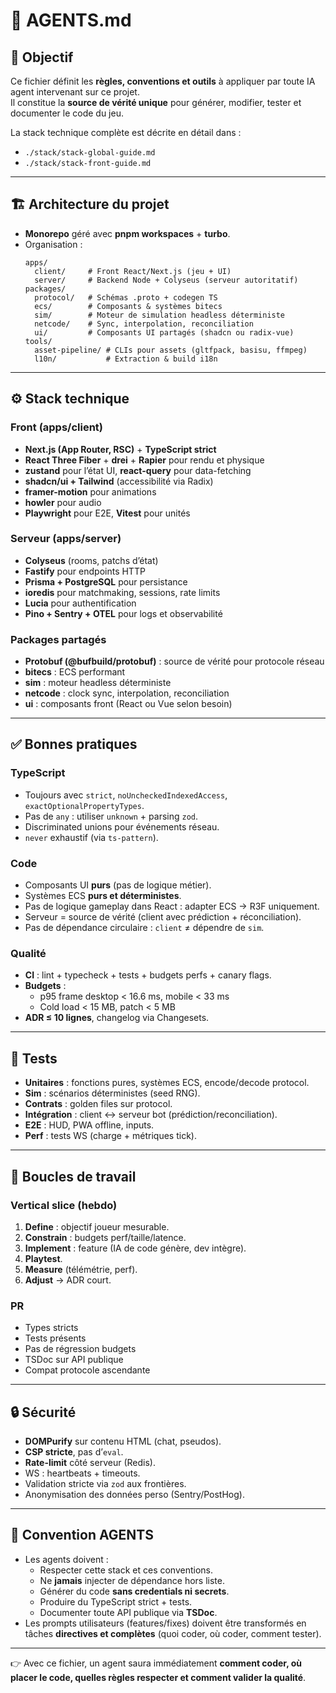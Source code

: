 # 📄 AGENTS.md

## 🎯 Objectif
Ce fichier définit les **règles, conventions et outils** à appliquer par toute IA agent intervenant sur ce projet.  
Il constitue la **source de vérité unique** pour générer, modifier, tester et documenter le code du jeu.

La stack technique complète est décrite en détail dans :
- `./stack/stack-global-guide.md`
- `./stack/stack-front-guide.md`

---

## 🏗️ Architecture du projet

- **Monorepo** géré avec **pnpm workspaces** + **turbo**.  
- Organisation :
  ```
  apps/
    client/     # Front React/Next.js (jeu + UI)
    server/     # Backend Node + Colyseus (serveur autoritatif)
  packages/
    protocol/   # Schémas .proto + codegen TS
    ecs/        # Composants & systèmes bitecs
    sim/        # Moteur de simulation headless déterministe
    netcode/    # Sync, interpolation, reconciliation
    ui/         # Composants UI partagés (shadcn ou radix-vue)
  tools/
    asset-pipeline/ # CLIs pour assets (gltfpack, basisu, ffmpeg)
    l10n/           # Extraction & build i18n
  ```

---

## ⚙️ Stack technique

### Front (apps/client)
- **Next.js (App Router, RSC)** + **TypeScript strict**
- **React Three Fiber** + **drei** + **Rapier** pour rendu et physique
- **zustand** pour l’état UI, **react-query** pour data-fetching
- **shadcn/ui + Tailwind** (accessibilité via Radix)
- **framer-motion** pour animations
- **howler** pour audio
- **Playwright** pour E2E, **Vitest** pour unités

### Serveur (apps/server)
- **Colyseus** (rooms, patchs d’état)
- **Fastify** pour endpoints HTTP
- **Prisma + PostgreSQL** pour persistance
- **ioredis** pour matchmaking, sessions, rate limits
- **Lucia** pour authentification
- **Pino + Sentry + OTEL** pour logs et observabilité

### Packages partagés
- **Protobuf (@bufbuild/protobuf)** : source de vérité pour protocole réseau
- **bitecs** : ECS performant
- **sim** : moteur headless déterministe
- **netcode** : clock sync, interpolation, reconciliation
- **ui** : composants front (React ou Vue selon besoin)

---

## ✅ Bonnes pratiques

### TypeScript
- Toujours avec `strict`, `noUncheckedIndexedAccess`, `exactOptionalPropertyTypes`.
- Pas de `any` : utiliser `unknown` + parsing `zod`.
- Discriminated unions pour événements réseau.
- `never` exhaustif (via `ts-pattern`).

### Code
- Composants UI **purs** (pas de logique métier).  
- Systèmes ECS **purs et déterministes**.  
- Pas de logique gameplay dans React : adapter ECS → R3F uniquement.  
- Serveur = source de vérité (client avec prédiction + réconciliation).  
- Pas de dépendance circulaire : `client` ≠ dépendre de `sim`.

### Qualité
- **CI** : lint + typecheck + tests + budgets perfs + canary flags.  
- **Budgets** :
  - p95 frame desktop < 16.6 ms, mobile < 33 ms  
  - Cold load < 15 MB, patch < 5 MB  
- **ADR ≤ 10 lignes**, changelog via Changesets.

---

## 🧪 Tests

- **Unitaires** : fonctions pures, systèmes ECS, encode/decode protocol.  
- **Sim** : scénarios déterministes (seed RNG).  
- **Contrats** : golden files sur protocol.  
- **Intégration** : client ↔ serveur bot (prédiction/reconciliation).  
- **E2E** : HUD, PWA offline, inputs.  
- **Perf** : tests WS (charge + métriques tick).

---

## 🔁 Boucles de travail

### Vertical slice (hebdo)
1. **Define** : objectif joueur mesurable.  
2. **Constrain** : budgets perf/taille/latence.  
3. **Implement** : feature (IA de code génère, dev intègre).  
4. **Playtest**.  
5. **Measure** (télémétrie, perf).  
6. **Adjust** → ADR court.

### PR
- Types stricts  
- Tests présents  
- Pas de régression budgets  
- TSDoc sur API publique  
- Compat protocole ascendante

---

## 🔒 Sécurité

- **DOMPurify** sur contenu HTML (chat, pseudos).  
- **CSP stricte**, pas d’`eval`.  
- **Rate-limit** côté serveur (Redis).  
- WS : heartbeats + timeouts.  
- Validation stricte via `zod` aux frontières.  
- Anonymisation des données perso (Sentry/PostHog).

---

## 📑 Convention AGENTS

- Les agents doivent :
  - Respecter cette stack et ces conventions.  
  - Ne **jamais** injecter de dépendance hors liste.  
  - Générer du code **sans credentials ni secrets**.  
  - Produire du TypeScript strict + tests.  
  - Documenter toute API publique via **TSDoc**.  
- Les prompts utilisateurs (features/fixes) doivent être transformés en tâches **directives et complètes** (quoi coder, où coder, comment tester).  

---

👉 Avec ce fichier, un agent saura immédiatement **comment coder, où placer le code, quelles règles respecter et comment valider la qualité**.
